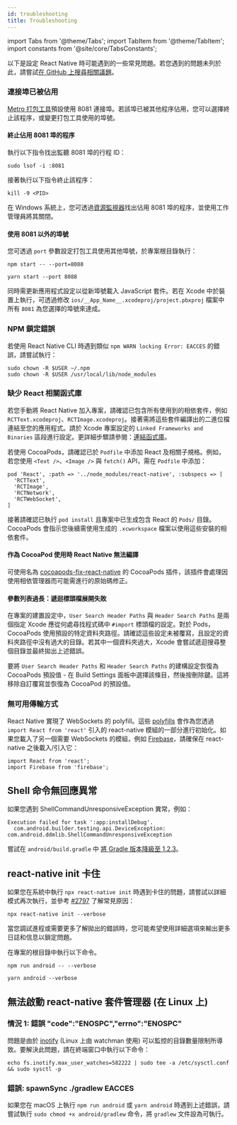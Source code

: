 ```yaml
---
id: troubleshooting
title: Troubleshooting
---
```


import Tabs from '@theme/Tabs'; import TabItem from '@theme/TabItem'; import constants from '@site/core/TabsConstants';

以下是設定 React Native 時可能遇到的一些常見問題。若您遇到的問題未列於此，請嘗試[在 GitHub 上搜尋相關議題](https://github.com/facebook/react-native/issues/)。

### 連接埠已被佔用

[Metro 打包工具][metro]預設使用 8081 連接埠。若該埠已被其他程序佔用，您可以選擇終止該程序，或變更打包工具使用的埠號。

#### 終止佔用 8081 埠的程序

執行以下指令找出監聽 8081 埠的行程 ID：

```shell
sudo lsof -i :8081
```

接著執行以下指令終止該程序：

```shell
kill -9 <PID>
```

在 Windows 系統上，您可透過[資源監視器](https://stackoverflow.com/questions/48198/how-can-you-find-out-which-process-is-listening-on-a-port-on-windows)找出佔用 8081 埠的程序，並使用工作管理員將其關閉。

#### 使用 8081 以外的埠號

您可透過 `port` 參數設定打包工具使用其他埠號，於專案根目錄執行：

<Tabs groupId="package-manager" queryString defaultValue={constants.defaultPackageManager} values={constants.packageManagers}>
<TabItem value="npm">

```shell
npm start -- --port=8088
```

</TabItem>
<TabItem value="yarn">

```shell
yarn start --port 8088
```

</TabItem>
</Tabs>

同時需更新應用程式設定以從新埠號載入 JavaScript 套件。若在 Xcode 中於裝置上執行，可透過修改 `ios/__App_Name__.xcodeproj/project.pbxproj` 檔案中所有 `8081` 為您選擇的埠號來達成。

### NPM 鎖定錯誤

若使用 React Native CLI 時遇到類似 `npm WARN locking Error: EACCES` 的錯誤，請嘗試執行：

```shell
sudo chown -R $USER ~/.npm
sudo chown -R $USER /usr/local/lib/node_modules
```

### 缺少 React 相關函式庫

若您手動將 React Native 加入專案，請確認已包含所有使用到的相依套件，例如 `RCTText.xcodeproj`、`RCTImage.xcodeproj`。接著需將這些套件編譯出的二進位檔連結至您的應用程式。請於 Xcode 專案設定的 `Linked Frameworks and Binaries` 區段進行設定。更詳細步驟請參閱：[連結函式庫](linking-libraries-ios.md#content)。

若使用 CocoaPods，請確認已於 `Podfile` 中添加 React 及相關子規格。例如，若您使用 `<Text />`、`<Image />` 與 `fetch()` API，需在 `Podfile` 中添加：

```
pod 'React', :path => '../node_modules/react-native', :subspecs => [
  'RCTText',
  'RCTImage',
  'RCTNetwork',
  'RCTWebSocket',
]
```

接著請確認已執行 `pod install` 且專案中已生成包含 React 的 `Pods/` 目錄。CocoaPods 會指示您後續需使用生成的 `.xcworkspace` 檔案以使用這些安裝的相依套件。

#### 作為 CocoaPod 使用時 React Native 無法編譯

可使用名為 [cocoapods-fix-react-native](https://github.com/orta/cocoapods-fix-react-native) 的 CocoaPods 插件，該插件會處理因使用相依管理器而可能需進行的原始碼修正。

#### 參數列表過長：遞迴標頭檔展開失敗

在專案的建置設定中，`User Search Header Paths` 與 `Header Search Paths` 是兩個指定 Xcode 應從何處尋找程式碼中 `#import` 標頭檔的設定。對於 Pods，CocoaPods 使用預設的特定資料夾路徑。請確認這些設定未被覆寫，且設定的資料夾路徑中沒有過大的目錄。若其中一個資料夾過大，Xcode 會嘗試遞迴搜尋整個目錄並最終拋出上述錯誤。

要將 `User Search Header Paths` 和 `Header Search Paths` 的建構設定恢復為 CocoaPods 預設值 - 在 Build Settings 面板中選擇該條目，然後按刪除鍵。這將移除自訂覆寫並恢復為 CocoaPod 的預設值。

### 無可用傳輸方式

React Native 實現了 WebSockets 的 polyfill。這些 [polyfills](https://github.com/facebook/react-native/blob/main/packages/react-native/Libraries/Core/InitializeCore.js) 會作為您透過 `import React from 'react'` 引入的 react-native 模組的一部分進行初始化。如果您載入了另一個需要 WebSockets 的模組，例如 [Firebase](https://github.com/facebook/react-native/issues/3645)，請確保在 react-native 之後載入/引入它：

```
import React from 'react';
import Firebase from 'firebase';
```

## Shell 命令無回應異常

如果您遇到 ShellCommandUnresponsiveException 異常，例如：

```
Execution failed for task ':app:installDebug'.
  com.android.builder.testing.api.DeviceException: com.android.ddmlib.ShellCommandUnresponsiveException
```

嘗試在 `android/build.gradle` 中 [將 Gradle 版本降級至 1.2.3](https://github.com/facebook/react-native/issues/2720)。

## react-native init 卡住

如果您在系統中執行 `npx react-native init` 時遇到卡住的問題，請嘗試以詳細模式再次執行，並參考 [#2797](https://github.com/facebook/react-native/issues/2797) 了解常見原因：

```shell
npx react-native init --verbose
```

當您調試進程或需要更多了解拋出的錯誤時，您可能希望使用詳細選項來輸出更多日誌和信息以鎖定問題。

在專案的根目錄中執行以下命令。

<Tabs groupId="package-manager" queryString defaultValue={constants.defaultPackageManager} values={constants.packageManagers}>
<TabItem value="npm">

```shell
npm run android -- --verbose
```

</TabItem>
<TabItem value="yarn">

```shell
yarn android --verbose
```

</TabItem>
</Tabs>

## 無法啟動 react-native 套件管理器 (在 Linux 上)

### 情況 1: 錯誤 "code":"ENOSPC","errno":"ENOSPC"

問題是由於 [inotify](https://github.com/guard/listen/wiki/Increasing-the-amount-of-inotify-watchers) (Linux 上由 watchman 使用) 可以監控的目錄數量限制所導致。要解決此問題，請在終端窗口中執行以下命令：

```shell
echo fs.inotify.max_user_watches=582222 | sudo tee -a /etc/sysctl.conf && sudo sysctl -p
```

### 錯誤: spawnSync ./gradlew EACCES

如果您在 macOS 上執行 `npm run android` 或 `yarn android` 時遇到上述錯誤，請嘗試執行 `sudo chmod +x android/gradlew` 命令，將 `gradlew` 文件設為可執行。

[metro]: https://metrobundler.dev/